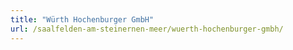 ```yaml
---
title: "Würth Hochenburger GmbH"
url: /saalfelden-am-steinernen-meer/wuerth-hochenburger-gmbh/
---
```

